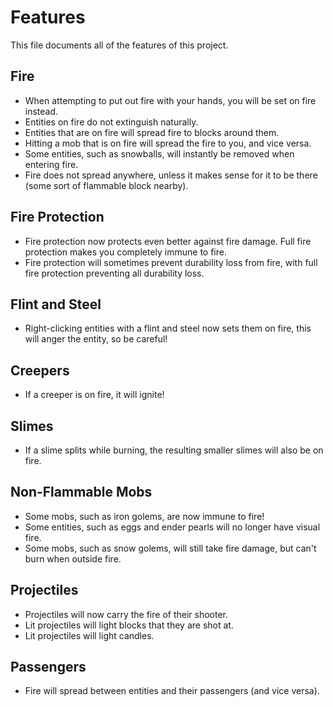 # Features

This file documents all of the features of this project.

## Fire

- When attempting to put out fire with your hands, you will be set on fire instead.
- Entities on fire do not extinguish naturally.
- Entities that are on fire will spread fire to blocks around them.
- Hitting a mob that is on fire will spread the fire to you, and vice versa.
- Some entities, such as snowballs, will instantly be removed when entering fire.
- Fire does not spread anywhere, unless it makes sense for it to be there (some sort of flammable block nearby).

## Fire Protection

- Fire protection now protects even better against fire damage. Full fire protection makes you completely immune to fire.
- Fire protection will sometimes prevent durability loss from fire, with full fire protection preventing all durability loss.

## Flint and Steel

- Right-clicking entities with a flint and steel now sets them on fire, this will anger the entity, so be careful!

## Creepers

- If a creeper is on fire, it will ignite!

## Slimes

- If a slime splits while burning, the resulting smaller slimes will also be on fire.

## Non-Flammable Mobs

- Some mobs, such as iron golems, are now immune to fire!
- Some entities, such as eggs and ender pearls will no longer have visual fire.
- Some mobs, such as snow golems, will still take fire damage, but can't burn when outside fire.

## Projectiles

- Projectiles will now carry the fire of their shooter.
- Lit projectiles will light blocks that they are shot at.
- Lit projectiles will light candles.

## Passengers

- Fire will spread between entities and their passengers (and vice versa).
